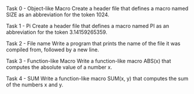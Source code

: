Task 0 - Object-like Macro
Create a header file that defines a macro named SIZE as an abbreviation for the token 1024.

Task 1 - Pi
Create a header file that defines a macro named PI as an abbreviation for the token 3.14159265359.

Task 2 - File name
Write a program that prints the name of the file it was compiled from, followed by a new line.

Task 3 - Function-like Macro
Write a function-like macro ABS(x) that computes the absolute value of a number x.

Task 4 - SUM
Write a function-like macro SUM(x, y) that computes the sum of the numbers x and y.

